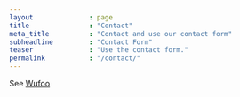 ```yaml
---
layout              : page
title               : "Contact"
meta_title          : "Contact and use our contact form"
subheadline         : "Contact Form"
teaser              : "Use the contact form."
permalink           : "/contact/"
---
```


See [Wufoo](http://www.wufoo.com/)
